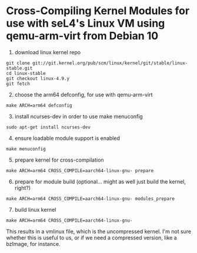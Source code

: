 # Cross-Compiling Kernel Modules for use with seL4's Linux VM using qemu-arm-virt from Debian 10

1. download linux kernel repo
```
git clone git://git.kernel.org/pub/scm/linux/kernel/git/stable/linux-stable.git
cd linux-stable
git checkout linux-4.9.y
git fetch
```

2. choose the arm64 defconfig, for use with qemu-arm-virt
```
make ARCH=arm64 defconfig
```

3. install ncurses-dev in order to use make menuconfig
```
sudo apt-get install ncurses-dev
```

4. ensure loadable module support is enabled
```
make menuconfig
```

5. prepare kernel for cross-compilation
```
make ARCH=arm64 CROSS_COMPILE=aarch64-linux-gnu- prepare
```

6. prepare for module build (optional... might as well just build the kernel, right?)
```
make ARCH=arm64 CROSS_COMPILE=aarch64-linux-gnu- modules_prepare
```

7. build linux kernel
```
make ARCH=arm64 CROSS_COMPILE=aarch64-linux-gnu- 
```

This results in a vmlinux file, which is the uncompressed kernel. I'm not sure whether this is useful to us, or if we need a compressed version, like a bzImage, for instance.

